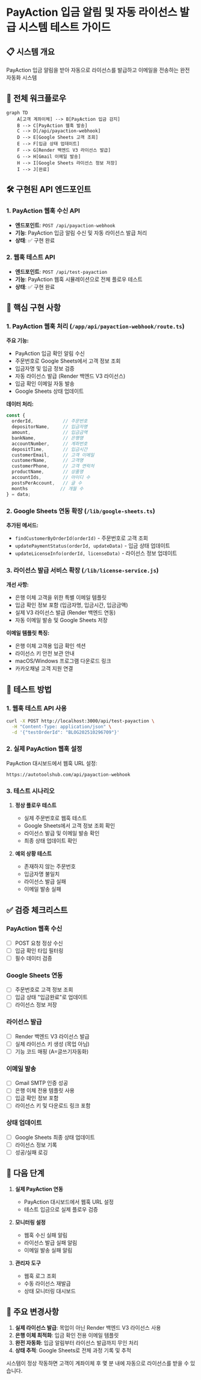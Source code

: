 # PayAction 입금 알림 및 자동 라이선스 발급 시스템 테스트 가이드

## 📋 시스템 개요

PayAction 입금 알림을 받아 자동으로 라이선스를 발급하고 이메일을 전송하는 완전 자동화 시스템

## 🔄 전체 워크플로우

```mermaid
graph TD
    A[고객 계좌이체] --> B[PayAction 입금 감지]
    B --> C[PayAction 웹훅 발송]
    C --> D[/api/payaction-webhook]
    D --> E[Google Sheets 고객 조회]
    E --> F[입금 상태 업데이트]
    F --> G[Render 백엔드 V3 라이선스 발급]
    G --> H[Gmail 이메일 발송]
    H --> I[Google Sheets 라이선스 정보 저장]
    I --> J[완료]
```

## 🛠️ 구현된 API 엔드포인트

### 1. PayAction 웹훅 수신 API
- **엔드포인트**: `POST /api/payaction-webhook`
- **기능**: PayAction 입금 알림 수신 및 자동 라이선스 발급 처리
- **상태**: ✅ 구현 완료

### 2. 웹훅 테스트 API
- **엔드포인트**: `POST /api/test-payaction`
- **기능**: PayAction 웹훅 시뮬레이션으로 전체 플로우 테스트
- **상태**: ✅ 구현 완료

## 🔧 핵심 구현 사항

### 1. PayAction 웹훅 처리 (`/app/api/payaction-webhook/route.ts`)

**주요 기능:**
- PayAction 입금 확인 알림 수신
- 주문번호로 Google Sheets에서 고객 정보 조회
- 입금자명 및 입금 정보 검증
- 자동 라이선스 발급 (Render 백엔드 V3 라이선스)
- 입금 확인 이메일 자동 발송
- Google Sheets 상태 업데이트

**데이터 처리:**
```typescript
const { 
  orderId,           // 주문번호
  depositorName,     // 입금자명  
  amount,            // 입금금액
  bankName,          // 은행명
  accountNumber,     // 계좌번호
  depositTime,       // 입금시간
  customerEmail,     // 고객 이메일
  customerName,      // 고객명
  customerPhone,     // 고객 연락처
  productName,       // 상품명
  accountIds,        // 아이디 수
  postsPerAccount,   // 글 수
  months            // 개월 수
} = data;
```

### 2. Google Sheets 연동 확장 (`/lib/google-sheets.ts`)

**추가된 메서드:**
- `findCustomerByOrderId(orderId)` - 주문번호로 고객 조회
- `updatePaymentStatus(orderId, updateData)` - 입금 상태 업데이트  
- `updateLicenseInfo(orderId, licenseData)` - 라이선스 정보 업데이트

### 3. 라이선스 발급 서비스 확장 (`/lib/license-service.js`)

**개선 사항:**
- 은행 이체 고객을 위한 특별 이메일 템플릿
- 입금 확인 정보 포함 (입금자명, 입금시간, 입금금액)
- 실제 V3 라이선스 발급 (Render 백엔드 연동)
- 자동 이메일 발송 및 Google Sheets 저장

**이메일 템플릿 특징:**
- 은행 이체 고객용 입금 확인 섹션
- 라이선스 키 안전 보관 안내
- macOS/Windows 프로그램 다운로드 링크
- 카카오채널 고객 지원 연결

## 🧪 테스트 방법

### 1. 웹훅 테스트 API 사용

```bash
curl -X POST http://localhost:3000/api/test-payaction \
  -H "Content-Type: application/json" \
  -d '{"testOrderId": "BLOG202510296709"}'
```

### 2. 실제 PayAction 웹훅 설정

PayAction 대시보드에서 웹훅 URL 설정:
```
https://autotoolshub.com/api/payaction-webhook
```

### 3. 테스트 시나리오

1. **정상 플로우 테스트**
   - 실제 주문번호로 웹훅 테스트
   - Google Sheets에서 고객 정보 조회 확인
   - 라이선스 발급 및 이메일 발송 확인
   - 최종 상태 업데이트 확인

2. **예외 상황 테스트**
   - 존재하지 않는 주문번호
   - 입금자명 불일치
   - 라이선스 발급 실패
   - 이메일 발송 실패

## ✅ 검증 체크리스트

### PayAction 웹훅 수신
- [ ] POST 요청 정상 수신
- [ ] 입금 확인 타입 필터링
- [ ] 필수 데이터 검증

### Google Sheets 연동
- [ ] 주문번호로 고객 정보 조회
- [ ] 입금 상태 "입금완료"로 업데이트
- [ ] 라이선스 정보 저장

### 라이선스 발급
- [ ] Render 백엔드 V3 라이선스 발급
- [ ] 실제 라이선스 키 생성 (목업 아님)
- [ ] 기능 코드 매핑 (A=글쓰기자동화)

### 이메일 발송
- [ ] Gmail SMTP 인증 성공
- [ ] 은행 이체 전용 템플릿 사용
- [ ] 입금 확인 정보 포함
- [ ] 라이선스 키 및 다운로드 링크 포함

### 상태 업데이트
- [ ] Google Sheets 최종 상태 업데이트
- [ ] 라이선스 정보 기록
- [ ] 성공/실패 로깅

## 🎯 다음 단계

1. **실제 PayAction 연동**
   - PayAction 대시보드에서 웹훅 URL 설정
   - 테스트 입금으로 실제 플로우 검증

2. **모니터링 설정**
   - 웹훅 수신 실패 알림
   - 라이선스 발급 실패 알림
   - 이메일 발송 실패 알림

3. **관리자 도구**
   - 웹훅 로그 조회
   - 수동 라이선스 재발급
   - 상태 모니터링 대시보드

## 📝 주요 변경사항

1. **실제 라이선스 발급**: 목업이 아닌 Render 백엔드 V3 라이선스 사용
2. **은행 이체 최적화**: 입금 확인 전용 이메일 템플릿
3. **완전 자동화**: 입금 알림부터 라이선스 발급까지 무인 처리
4. **상태 추적**: Google Sheets로 전체 과정 기록 및 추적

시스템이 정상 작동하면 고객이 계좌이체 후 몇 분 내에 자동으로 라이선스를 받을 수 있습니다.